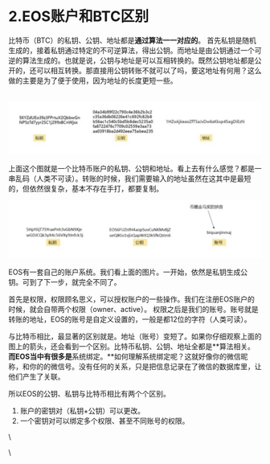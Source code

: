 # 2.EOS账户和BTC区别

比特币（BTC）的私钥、公钥、地址都是**通过算法一一对应的**。 首先私钥是随机生成的，接着私钥通过特定的不可逆算法，得出公钥。而地址是由公钥通过一个可逆的算法生成的。也就是说，公钥与地址是可以互相转换的。既然公钥地址都是公开的，还可以相互转换。那直接用公钥转账不就可以了吗，要这地址有何用？这么做的主要是为了便于使用，因为地址的长度更短一些。

\
<img src="../../../../.gitbook/assets/image (3).png" alt="" data-size="original">

上面这个图就是一个比特币账户的私钥、公钥和地址。看上去有什么感觉？都是一串乱码（人类不可读）。转账的时候，我们需要输入的地址虽然在这其中是最短的，但依然很复杂，基本不存在手打，都要复制。



![](<../../../../.gitbook/assets/image (1).png>)

EOS有一套自己的账户系统。我们看上面的图片。一开始，依然是私钥生成公钥。可到了下一步，就完全不同了。

首先是权限，权限顾名思义，可以授权账户的一些操作。我们在注册EOS账户的时候，就会自带两个权限（owner、active）。 权限之后是我们的账号。账号就是转账的地址，EOS的账号是自定义设置的，一般是都12位的字符（人类可读）。

与比特币相比，最显著的区别就是。地址（账号）变短了。如果你仔细观察上面的图上的箭头，还会看到一个区别。比特币私钥、公钥、地址全都是**算法相关。**而EOS当中有很多是**系统绑定。**如何理解系统绑定呢？这就好像你的微信昵称，和你的的微信号。没有任何的关系，只是把信息记录在了微信的数据库里，让他们产生了关联。

所以EOS的公钥、私钥与比特币相比有两个个区别。

1. 账户的密钥对（私钥+公钥）可以更改。
2. 一个密钥对可以绑定多个权限、甚至不同账号的权限。

\


\
